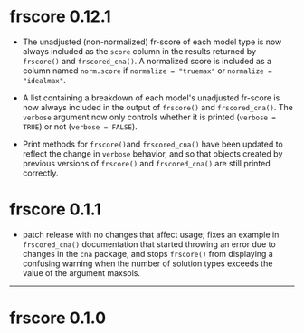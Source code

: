 # frscore 0.12.1

- The unadjusted (non-normalized) fr-score of each model type is now always
included as the `score` column in the results returned by
`frscore()` and `frscored_cna()`. A normalized score 
is included as a column named `norm.score` if `normalize = "truemax"` or 
`normalize = "idealmax"`.

- A list containing a breakdown of each model's unadjusted fr-score is now 
always included in the output of `frscore()` and `frscored_cna()`. 
The `verbose` argument now only controls
whether it is printed (`verbose = TRUE`) or not (`verbose = FALSE`).

- Print methods for `frscore()`and `frscored_cna()` have been updated
to reflect the change in `verbose` behavior, and so that objects
created by previous versions of `frscore()` and `frscored_cna()` are
still printed correctly.


# frscore 0.1.1

- patch release with no changes that affect usage; fixes an example in `frscored_cna()` documentation that started throwing an error due to changes in the `cna` package, and stops `frscore()` from displaying a confusing warning when the number of solution types exceeds the value of the argument maxsols. 



---

# frscore 0.1.0


